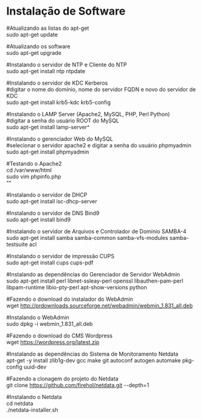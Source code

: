 <h1>Instalação de Software</h1>

#Atualizando as listas do apt-get<br>
sudo apt-get update

#Atualizando os software<br>
sudo apt-get upgrade

#Instalando o servidor de NTP e Cliente do NTP<br>
sudo apt-get install ntp ntpdate

#Instalando o servidor de KDC Kerberos<br>
#digitar o nome do domínio, nome do servidor FQDN e novo do servidor de KDC<br>
sudo apt-get install krb5-kdc krb5-config<br>

#Instalando o LAMP Server (Apache2, MySQL, PHP, Perl Python)<br>
#digitar a senha do usuário ROOT do MySQL<br>
sudo apt-get install lamp-server^<br>

#Instalando o gerenciador Web do MySQL<br>
#selecionar o servidor apache2 e digitar a senha do usuário phpmyadmin<br>
sudo apt-get install phpmyadmin<br>

#Testando o Apache2<br>
cd /var/www/html<br>
sudo vim phpinfo.php<br>
"<? php phpinfo(); ?>"

#Instalando o servidor de DHCP<br>
sudo apt-get install isc-dhcp-server

#Instalando o servidor de DNS Bind9<br>
sudo apt-get install bind9

#Instalando o servidor de Arquivos e Controlador de Domínio SAMBA-4<br>
sudo apt-get install samba samba-common samba-vfs-modules samba-testsuite acl

#Instalando o servidor de impressão CUPS<br>
sudo apt-get install cups cups-pdf

#Instalando as dependências do Gerenciador de Servidor WebAdmin<br>
sudo apt-get install perl libnet-ssleay-perl openssl libauthen-pam-perl libpam-runtime libio-pty-perl apt-show-versions python

#Fazendo o download do instalador do WebAdmin<br>
wget http://prdownloads.sourceforge.net/webadmin/webmin_1.831_all.deb

#Instalando o WebAdmin<br>
sudo dpkg -i webmin_1.831_all.deb

#Fazendo o download do CMS Wordpress<br>
wget https://wordpress.org/latest.zip

#Instalando as dependências do Sistema de Monitoramento Netdata<br>
apt-get -y install zlib1g-dev gcc make git autoconf autogen automake pkg-config uuid-dev

#Fazendo a clonagem do projeto do Netdata<br>
git clone https://github.com/firehol/netdata.git --depth=1

#Instalando o Netdata<br>
cd netdata<br>
./netdata-installer.sh
